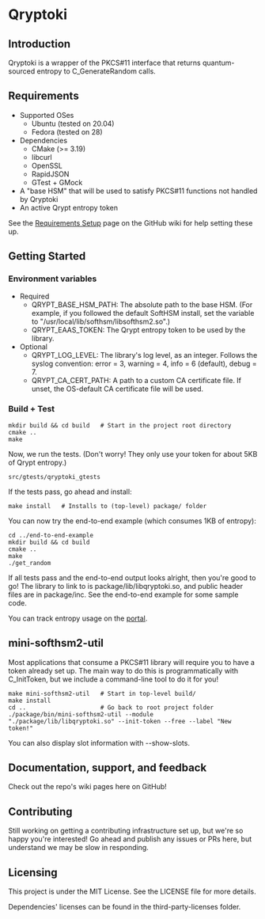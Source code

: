 # Qryptoki

## Introduction

Qryptoki is a wrapper of the PKCS#11 interface that returns quantum-sourced entropy to C_GenerateRandom calls.

## Requirements
  * Supported OSes
    * Ubuntu (tested on 20.04)
    * Fedora (tested on 28)
  * Dependencies
    * CMake (>= 3.19)
    * libcurl
    * OpenSSL
    * RapidJSON
    * GTest + GMock
  * A "base HSM" that will be used to satisfy PKCS#11 functions not handled by Qryptoki
  * An active Qrypt entropy token

See the [Requirements Setup](../../wiki/Requirements-Setup) page on the GitHub wiki for help setting these up.

## Getting Started

### Environment variables
  * Required
    * QRYPT_BASE_HSM_PATH: The absolute path to the base HSM. (For example, if you followed the default SoftHSM install, set the variable to "/usr/local/lib/softhsm/libsofthsm2.so".)
    * QRYPT_EAAS_TOKEN: The Qrypt entropy token to be used by the library.
  * Optional
    * QRYPT_LOG_LEVEL: The library's log level, as an integer. Follows the syslog convention: error = 3, warning = 4, info = 6 (default), debug = 7.
    * QRYPT_CA_CERT_PATH: A path to a custom CA certificate file. If unset, the OS-default CA certificate file will be used.

### Build + Test

```
mkdir build && cd build   # Start in the project root directory
cmake ..
make
```

Now, we run the tests. (Don't worry! They only use your token for about 5KB of Qrypt entropy.)
```
src/gtests/qryptoki_gtests
```

If the tests pass, go ahead and install:
```
make install   # Installs to (top-level) package/ folder
```

You can now try the end-to-end example (which consumes 1KB of entropy):
```
cd ../end-to-end-example
mkdir build && cd build
cmake ..
make
./get_random
```

If all tests pass and the end-to-end output looks alright, then you're good to go! The library to link to is package/lib/libqryptoki.so, and public header files are in package/inc. See the end-to-end example for some sample code.

You can track entropy usage on the [portal](https://portal.qrypt.com/).

## mini-softhsm2-util

Most applications that consume a PKCS#11 library will require you to have a token already set up. The main way to do this is programmatically with C_InitToken, but we include a command-line tool to do it for you!

```
make mini-softhsm2-util   # Start in top-level build/
make install
cd ..                     # Go back to root project folder
./package/bin/mini-softhsm2-util --module "./package/lib/libqryptoki.so" --init-token --free --label "New token!"
```

You can also display slot information with --show-slots.

## Documentation, support, and feedback

Check out the repo's wiki pages here on GitHub!

## Contributing

Still working on getting a contributing infrastructure set up, but we're so happy you're interested! Go ahead and publish any issues or PRs here, but understand we may be slow in responding.

## Licensing

This project is under the MIT License. See the LICENSE file for more details.

Dependencies' licenses can be found in the third-party-licenses folder.
